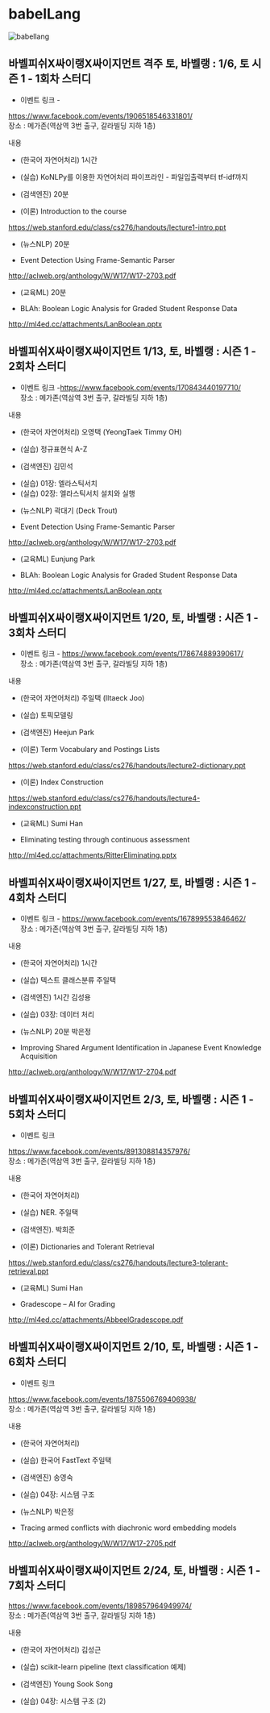 # babelLang

![babellang](./image/babellang.jpg)




## 바벨피쉬X싸이랭X싸이지먼트 격주 토, 바벨랭 : 1/6, 토 시즌 1 - 1회차 스터디
* 이벤트 링크 -  

https://www.facebook.com/events/1906518546331801/  
장소 : 메가존(역삼역 3번 출구, 갈라빌딩 지하 1층)


내용
* (한국어 자연어처리) 1시간
- (실습) KoNLPy를 이용한 자연어처리 파이프라인 - 파일입출력부터 tf-idf까지
* (검색엔진) 20분
- (이론) Introduction to the course  

https://web.stanford.edu/class/cs276/handouts/lecture1-intro.ppt
* (뉴스NLP) 20분
- Event Detection Using Frame-Semantic Parser  

http://aclweb.org/anthology/W/W17/W17-2703.pdf
* (교육ML) 20분
- BLAh: Boolean Logic Analysis for Graded Student Response Data  

http://ml4ed.cc/attachments/LanBoolean.pptx



## 바벨피쉬X싸이랭X싸이지먼트 1/13, 토, 바벨랭 : 시즌 1 - 2회차 스터디  

* 이벤트 링크 -https://www.facebook.com/events/170843440197710/  
장소 : 메가존(역삼역 3번 출구, 갈라빌딩 지하 1층)


내용
* (한국어 자연어처리) 오영택 (YeongTaek Timmy OH)
- (실습) 정규표현식 A-Z
* (검색엔진) 김민석
- (실습) 01장: 엘라스틱서치
- (실습) 02장: 엘라스틱서치 설치와 실행
* (뉴스NLP) 곽대기 (Deck Trout)
- Event Detection Using Frame-Semantic Parser  

http://aclweb.org/anthology/W/W17/W17-2703.pdf  

* (교육ML) Eunjung Park
- BLAh: Boolean Logic Analysis for Graded Student Response Data  

http://ml4ed.cc/attachments/LanBoolean.pptx




## 바벨피쉬X싸이랭X싸이지먼트 1/20, 토, 바벨랭 : 시즌 1 - 3회차 스터디  

* 이벤트 링크 - https://www.facebook.com/events/178674889390617/  
장소 : 메가존(역삼역 3번 출구, 갈라빌딩 지하 1층)


내용
* (한국어 자연어처리) 주일택 (Iltaeck Joo)
- (실습) 토픽모델링
* (검색엔진) Heejun Park
- (이론) Term Vocabulary and Postings Lists  

https://web.stanford.edu/class/cs276/handouts/lecture2-dictionary.ppt
- (이론) Index Construction  

https://web.stanford.edu/class/cs276/handouts/lecture4-indexconstruction.ppt
* (교육ML) Sumi Han
- Eliminating testing through continuous assessment  

http://ml4ed.cc/attachments/RitterEliminating.pptx


## 바벨피쉬X싸이랭X싸이지먼트 1/27, 토, 바벨랭 : 시즌 1 - 4회차 스터디  

* 이벤트 링크 - https://www.facebook.com/events/167899553846462/  
장소 : 메가존(역삼역 3번 출구, 갈라빌딩 지하 1층)


내용
* (한국어 자연어처리) 1시간
- (실습) 텍스트 클래스분류 주일택
* (검색엔진) 1시간 김성용
- (실습) 03장: 데이터 처리
* (뉴스NLP) 20분 박은정
- Improving Shared Argument Identification in Japanese Event Knowledge Acquisition  

http://aclweb.org/anthology/W/W17/W17-2704.pdf




## 바벨피쉬X싸이랭X싸이지먼트 2/3, 토, 바벨랭 : 시즌 1 - 5회차 스터디
* 이벤트 링크  

https://www.facebook.com/events/891308814357976/  
장소 : 메가존(역삼역 3번 출구, 갈라빌딩 지하 1층)

내용

* (한국어 자연어처리)
- (실습) NER. 주일택
* (검색엔진). 박희준
- (이론) Dictionaries and Tolerant Retrieval 

https://web.stanford.edu/class/cs276/handouts/lecture3-tolerant-retrieval.ppt
* (교육ML) Sumi Han
- Gradescope – AI for Grading  

http://ml4ed.cc/attachments/AbbeelGradescope.pdf


## 바벨피쉬X싸이랭X싸이지먼트 2/10, 토, 바벨랭 : 시즌 1 - 6회차 스터디
* 이벤트 링크  

https://www.facebook.com/events/1875506769406938/  
장소 : 메가존(역삼역 3번 출구, 갈라빌딩 지하 1층)


내용
* (한국어 자연어처리)
- (실습) 한국어 FastText 주일택
* (검색엔진) 송영숙
- (실습) 04장: 시스템 구조
* (뉴스NLP) 박은정
- Tracing armed conflicts with diachronic word embedding models  

http://aclweb.org/anthology/W/W17/W17-2705.pdf



## 바벨피쉬X싸이랭X싸이지먼트 2/24, 토, 바벨랭 : 시즌 1 - 7회차 스터디  

https://www.facebook.com/events/189857964949974/  
장소 : 메가존(역삼역 3번 출구, 갈라빌딩 지하 1층)


내용

* (한국어 자연어처리) 김성근
- (실습) scikit-learn pipeline (text classification 예제)

* (검색엔진) Young Sook Song
- (실습) 04장: 시스템 구조 (2)
